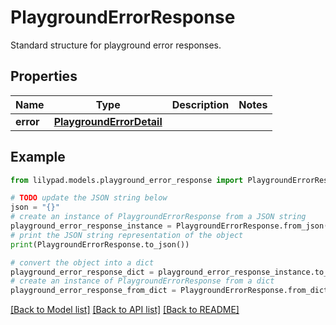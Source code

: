 # PlaygroundErrorResponse

Standard structure for playground error responses.

## Properties

Name | Type | Description | Notes
------------ | ------------- | ------------- | -------------
**error** | [**PlaygroundErrorDetail**](PlaygroundErrorDetail.md) |  | 

## Example

```python
from lilypad.models.playground_error_response import PlaygroundErrorResponse

# TODO update the JSON string below
json = "{}"
# create an instance of PlaygroundErrorResponse from a JSON string
playground_error_response_instance = PlaygroundErrorResponse.from_json(json)
# print the JSON string representation of the object
print(PlaygroundErrorResponse.to_json())

# convert the object into a dict
playground_error_response_dict = playground_error_response_instance.to_dict()
# create an instance of PlaygroundErrorResponse from a dict
playground_error_response_from_dict = PlaygroundErrorResponse.from_dict(playground_error_response_dict)
```
[[Back to Model list]](../README.md#documentation-for-models) [[Back to API list]](../README.md#documentation-for-api-endpoints) [[Back to README]](../README.md)


